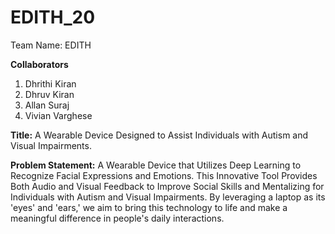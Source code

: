 # EDITH_20
Team Name: EDITH 

**Collaborators**
1. Dhrithi Kiran
2. Dhruv Kiran
3. Allan Suraj
4. Vivian Varghese

**Title:** A Wearable Device Designed to Assist Individuals with Autism and Visual Impairments.

**Problem Statement:** A Wearable Device that Utilizes Deep Learning to Recognize Facial Expressions and Emotions. This Innovative Tool Provides Both Audio and Visual Feedback to Improve Social Skills and Mentalizing for Individuals with Autism and Visual Impairments. By leveraging a laptop as its 'eyes' and 'ears,' we aim to bring this technology to life and make a meaningful difference in people's daily interactions.

